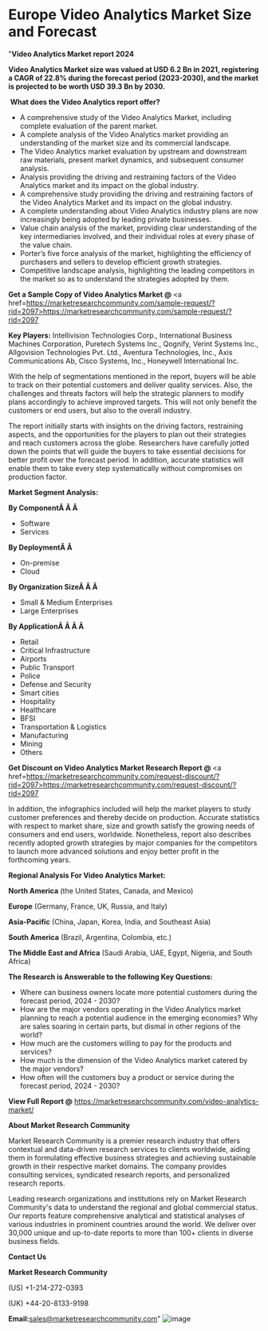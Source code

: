 # Europe Video Analytics Market Size and Forecast
"<strong>Video Analytics Market report 2024</strong>

<strong>Video Analytics Market size was valued at USD 6.2 Bn in 2021, registering a CAGR of 22.8% during the forecast period (2023-2030), and the market is projected to be worth USD 39.3 Bn by 2030.</strong>

 <strong><b>What does the Video Analytics report offer?</b></strong>
<ul>
  <li>A comprehensive study of the Video Analytics Market, including complete evaluation of the parent market.</li>
  <li>A complete analysis of the Video Analytics market providing an understanding of the market size and its commercial landscape.</li>
  <li>The Video Analytics market evaluation by upstream and downstream raw materials, present market dynamics, and subsequent consumer analysis.</li>
  <li>Analysis providing the driving and restraining factors of the Video Analytics market and its impact on the global industry.</li>
  <li>A comprehensive study providing the driving and restraining factors of the Video Analytics Market and its impact on the global industry.</li>
  <li>A complete understanding about Video Analytics industry plans are now increasingly being adopted by leading private businesses.</li>
  <li>Value chain analysis of the market, providing clear understanding of the key intermediaries involved, and their individual roles at every phase of the value chain.</li>
  <li>Porter’s five force analysis of the market, highlighting the efficiency of purchasers and sellers to develop efficient growth strategies.</li>
  <li>Competitive landscape analysis, highlighting the leading competitors in the market so as to understand the strategies adopted by them.</li>
</ul>

<strong>Get a Sample Copy of Video Analytics Market @ </strong><a href=https://marketresearchcommunity.com/sample-request/?rid=2097><u>https://marketresearchcommunity.com/sample-request/?rid=2097</u></a>

<strong>Key Players:</strong> 
Intellivision Technologies Corp., International Business Machines Corporation, Puretech Systems Inc., Qognify, Verint Systems Inc., Allgovision Technologies Pvt. Ltd., Aventura Technologies, Inc., Axis Communications Ab, Cisco Systems, Inc., Honeywell International Inc.

With the help of segmentations mentioned in the report, buyers will be able to track on their potential customers and deliver quality services. Also, the challenges and threats factors will help the strategic planners to modify plans accordingly to achieve improved targets. This will not only benefit the customers or end users, but also to the overall industry.

The report initially starts with insights on the driving factors, restraining aspects, and the opportunities for the players to plan out their strategies and reach customers across the globe. Researchers have carefully jotted down the points that will guide the buyers to take essential decisions for better profit over the forecast period. In addition, accurate statistics will enable them to take every step systematically without compromises on production factor.

<strong>Market Segment Analysis:</strong>



<strong>By ComponentÂ Â Â  </strong>
<ul>
 	<li>Software</li>
 	<li>Services</li>
</ul>
<strong>By DeploymentÂ Â  </strong>
<ul>
 	<li>On-premise</li>
 	<li>Cloud</li>
</ul>
<strong>By Organization SizeÂ Â Â  </strong>
<ul>
 	<li>Small &amp; Medium Enterprises</li>
 	<li>Large Enterprises</li>
</ul>
<strong>By ApplicationÂ Â Â Â  </strong>
<ul>
 	<li>Retail</li>
 	<li>Critical Infrastructure</li>
 	<li>Airports</li>
 	<li>Public Transport</li>
 	<li>Police</li>
 	<li>Defense and Security</li>
 	<li>Smart cities</li>
 	<li>Hospitality</li>
 	<li>Healthcare</li>
 	<li>BFSI</li>
 	<li>Transportation &amp; Logistics</li>
 	<li>Manufacturing</li>
 	<li>Mining</li>
 	<li>Others</li>
</ul>

<strong>Get Discount on Video Analytics Market Research Report @ </b></strong><a href=https://marketresearchcommunity.com/request-discount/?rid=2097><u>https://marketresearchcommunity.com/request-discount/?rid=2097</u></a>

In addition, the infographics included will help the market players to study customer preferences and thereby decide on production. Accurate statistics with respect to market share, size and growth satisfy the growing needs of consumers and end users, worldwide. Nonetheless, report also describes recently adopted growth strategies by major companies for the competitors to launch more advanced solutions and enjoy better profit in the forthcoming years.

<strong>Regional Analysis For Video Analytics Market:</strong>

<strong>North America</strong> (the United States, Canada, and Mexico)

<strong>Europe</strong> (Germany, France, UK, Russia, and Italy)

<strong>Asia-Pacific</strong> (China, Japan, Korea, India, and Southeast Asia)

<strong>South America</strong> (Brazil, Argentina, Colombia, etc.)

<strong>The Middle East and Africa</strong> (Saudi Arabia, UAE, Egypt, Nigeria, and South Africa)

<strong>The Research is Answerable to the following Key Questions:</strong>
<ul>
 	<li>Where can business owners locate more potential customers during the forecast period, 2024 - 2030?</li>
 	<li>How are the major vendors operating in the Video Analytics market planning to reach a potential audience in the emerging economies? Why are sales soaring in certain parts, but dismal in other regions of the world?</li>
 	<li>How much are the customers willing to pay for the products and services?</li>
 	<li>How much is the dimension of the Video Analytics market catered by the major vendors?</li>
 	<li>How often will the customers buy a product or service during the forecast period, 2024 - 2030?</li>
</ul>

<strong>View Full Report @</strong> <a href=https://marketresearchcommunity.com/video-analytics-market/>https://marketresearchcommunity.com/video-analytics-market/</a>

<strong>About Market Research Community</strong>

Market Research Community is a premier research industry that offers contextual and data-driven research services to clients worldwide, aiding them in formulating effective business strategies and achieving sustainable growth in their respective market domains. The company provides consulting services, syndicated research reports, and personalized research reports.

Leading research organizations and institutions rely on Market Research Community's data to understand the regional and global commercial status. Our reports feature comprehensive analytical and statistical analyses of various industries in prominent countries around the world. We deliver over 30,000 unique and up-to-date reports to more than 100+ clients in diverse business fields.

<strong>Contact Us</strong>

<strong>Market Research Community</strong>

(US) +1-214-272-0393

(UK) +44-20-8133-9198

<strong>Email:</strong>sales@marketresearchcommunity.com"
![image](https://github.com/krutikad1522/marketresearchcommunity/assets/158283933/248d7278-8633-4a89-8a1c-ab9867325f52)
